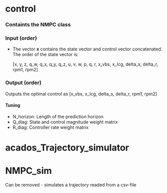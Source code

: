 # control
### Containts the NMPC class

### Input (order)
- The vector **x** contains the state vector and control vector concatenated. The order of the state vector is:


    [x, y, z, q_w, q_x, q_y, q_z, u, v, w, p, q, r, x_vbs, x_lcg, delta_s, delta_r, rpm1, rpm2]

### Output (order)
Outputs the optimal control as [x_vbs, x_lcg, delta_s, delta_r, rpm1, rpm2]

#### Tuning
- N_horizon: Length of the prediction horizon
- Q_diag: State and control magnitude weight matrix
- R_diag: Controller rate weight matrix




# acados_Trajectory_simulator



# NMPC_sim

Can be removed - simulates a trajectory readed from a csv-file
